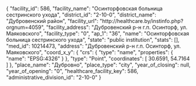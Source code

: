 {
    "facility_id": 586,
    "facility_name": "Осинторфовская больница сестринского ухода",
    "district_id": "2-10-0",
    "district_name": "Дубровенский район",
    "facility_url": "http:\/\/healthcare.by\/instinfo.php?orgnum=4059",
    "facility_address": "Дубровенский р-н г.п. Осинторф, ул. Маяковского",
    "facility_type": "0",
    "ap_1": "36",
    "name": "Осинторфовская больница сестринского ухода",
    "state": "public institution",
    "stats": [],
    "med_id": 10214473,
    "address": "Дубровенский р-н г.п. Осинторф, ул. Маяковского",
    "coord_x_y": {
        "crs": {
            "type": "name",
            "properties": {
                "name": "EPSG:4326"
            }
        },
        "type": "Point",
        "coordinates": [
            30.6591,
            54.7164
        ]
    },
    "place_name": "Дубровно",
    "place_type": "city",
    "year_of_closing": null,
    "year_of_opening": "0",
    "healthcare_facility_key": 586,
    "administrative_division_id": "2-10-0"
}